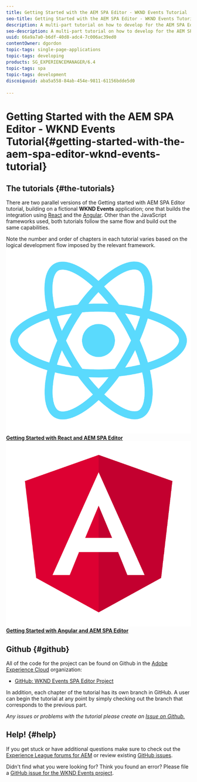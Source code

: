 ```yaml
---
title: Getting Started with the AEM SPA Editor - WKND Events Tutorial
seo-title: Getting Started with the AEM SPA Editor - WKND Events Tutorial
description: A multi-part tutorial on how to develop for the AEM SPA Editor. Walks through the implementation of a Single Page Application that can be edited within Adobe Experience Manager. Covers foundational topics like project setup, component mapping, front-end development tools, and application routing.
seo-description: A multi-part tutorial on how to develop for the AEM SPA Editor. Walks through the implementation of a Single Page Application that can be edited within Adobe Experience Manager. Covers foundational topics like project setup, component mapping, front-end development tools, and application routing.
uuid: 66a9a7a0-b6df-40d8-adc4-7c006ac39ed0
contentOwner: dgordon
topic-tags: single-page-applications
topic-tags: developing
products: SG_EXPERIENCEMANAGER/6.4
topic-tags: spa
topic-tags: development
discoiquuid: aba5a558-84ab-454e-9811-61156bdde5d0

---
```


# Getting Started with the AEM SPA Editor - WKND Events Tutorial{#getting-started-with-the-aem-spa-editor-wknd-events-tutorial}

## The tutorials {#the-tutorials}

There are two parallel versions of the Getting started with AEM SPA Editor tutorial, building on a fictional **WKND Events** application; one that builds the integration using [React](https://reactjs.org/) and the [Angular](https://angular.io/). Other than the JavaScript frameworks used, both tutorials follow the same flow and build out the same capabilities.

Note the number and order of chapters in each tutorial varies based on the logical development flow imposed by the relevant framework.
[ ![](assets/react-logo.png)](../../sites/using/getting-started-spa-wknd-tutorial-develop/react.md) [**Getting Started with React and AEM SPA Editor**](../../sites/using/getting-started-spa-wknd-tutorial-develop/react.md)
[ ![](assets/angular-logo.png)](../../sites/using/getting-started-spa-wknd-tutorial-develop/angular.md) [**Getting Started with Angular and AEM SPA Editor**](../../sites/using/getting-started-spa-wknd-tutorial-develop/angular.md)

## Github {#github}

All of the code for the project can be found on Github in the [Adobe Experience Cloud](https://github.com/Adobe-Marketing-Cloud) organization:

* [GitHub: WKND Events SPA Editor Project](https://github.com/Adobe-Marketing-Cloud/aem-guides-wknd-events)

In addition, each chapter of the tutorial has its own branch in GitHub. A user can begin the tutorial at any point by simply checking out the branch that corresponds to the previous part.

*Any issues or problems with the tutorial please create an [Issue on Github.](https://github.com/Adobe-Marketing-Cloud/aem-guides-wknd-events/issues)*

## Help! {#help}

If you get stuck or have additional questions make sure to check out the [Experience League forums for AEM](https://forums.adobe.com/community/experience-cloud/marketing-cloud/experience-manager) or review existing [GitHub issues](https://github.com/Adobe-Marketing-Cloud/aem-guides-wknd-events/issues).

Didn't find what you were looking for? Think you found an error? Please file a [GitHub issue for the WKND Events project](https://github.com/Adobe-Marketing-Cloud/aem-guides-wknd-events/issues). 

